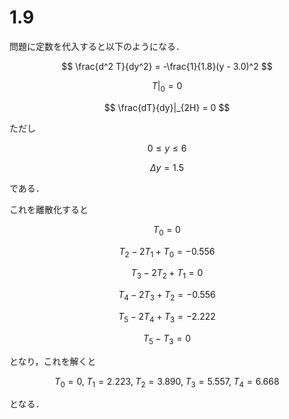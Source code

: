 # 1.9

問題に定数を代入すると以下のようになる．

$$ \frac{d^2 T}{dy^2} = -\frac{1}{1.8}(y - 3.0)^2 $$

$$ T|_0 = 0 $$

$$ \frac{dT}{dy}|_{2H} = 0 $$

ただし

$$ 0 \leq y \leq 6 $$

$$ \Delta y = 1.5 $$

である．

これを離散化すると

$$ T_0 = 0 $$

$$ T_2 - 2T_1 + T_0 = -0.556 $$

$$ T_3 - 2T_2 + T_1 = 0 $$

$$ T_4 - 2T_3 + T_2 = -0.556 $$

$$ T_5 - 2T_4 + T_3 = -2.222 $$

$$ T_5 - T_3 = 0 $$

となり，これを解くと

$$ T_0 = 0, \; T_1 = 2.223, \; T_2 = 3.890, \; T_3 = 5.557, \; T_4 = 6.668 $$

となる．
